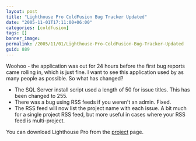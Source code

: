 ```yaml
---
layout: post
title: "Lighthouse Pro ColdFusion Bug Tracker Updated"
date: "2005-11-01T17:11:00+06:00"
categories: [coldfusion]
tags: []
banner_image: 
permalink: /2005/11/01/Lighthouse-Pro-ColdFusion-Bug-Tracker-Updated
guid: 889
---
```


Woohoo - the application was out for 24 hours before the first bug reports came rolling in, which is just fine. I want to see this application used by as many people as possible. So what has changed?

<ul>
<li>The SQL Server install script used a length of 50 for issue titles. This has been changed to 255.
<li>There was a bug using RSS feeds if you weren't an admin. Fixed.
<li>The RSS feed will now list the project name with each issue. A bit much for a single project RSS feed, but more useful in cases where your RSS feed is multi-project.
</ul>

You can download Lighthouse Pro from the <a href="http://ray.camdenfamily.com/projects/lhp">project</a> page.